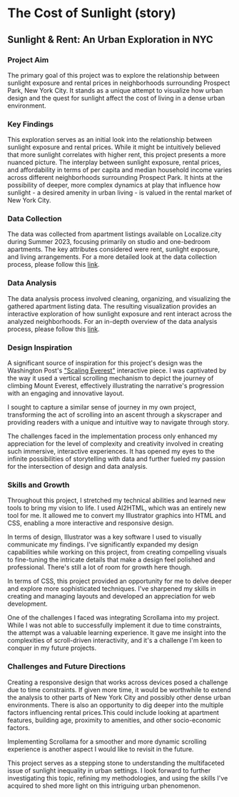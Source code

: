 # The Cost of Sunlight (story)


## Sunlight & Rent: An Urban Exploration in NYC

### Project Aim

The primary goal of this project was to explore the relationship between sunlight exposure and rental prices in neighborhoods surrounding Prospect Park, New York City. It stands as a unique attempt to visualize how urban design and the quest for sunlight affect the cost of living in a dense urban environment.

### Key Findings

This exploration serves as an initial look into the relationship between sunlight exposure and rental prices. While it might be intuitively believed that more sunlight correlates with higher rent, this project presents a more nuanced picture. The interplay between sunlight exposure, rental prices, and affordability in terms of per capita and median household income varies across different neighborhoods surrounding Prospect Park. It hints at the possibility of deeper, more complex dynamics at play that influence how sunlight - a desired amenity in urban living - is valued in the rental market of New York City.

### Data Collection

The data was collected from apartment listings available on Localize.city during Summer 2023, focusing primarily on studio and one-bedroom apartments. The key attributes considered were rent, sunlight exposure, and living arrangements. For a more detailed look at the data collection process, please follow this [link](https://github.com/lei10003/cost-of-sunlight-story/blob/main/Cost%20of%20Sunlight%20Analysis-2.ipynb).

### Data Analysis

The data analysis process involved cleaning, organizing, and visualizing the gathered apartment listing data. The resulting visualization provides an interactive exploration of how sunlight exposure and rent interact across the analyzed neighborhoods. For an in-depth overview of the data analysis process, please follow this [link](https://lei10003.github.io/the-cost-of-sunlight/).

### Design Inspiration

A significant source of inspiration for this project's design was the Washington Post's ["Scaling Everest"](https://www.washingtonpost.com/graphics/world/scaling-everest/) interactive piece. I was captivated by the way it used a vertical scrolling mechanism to depict the journey of climbing Mount Everest, effectively illustrating the narrative's progression with an engaging and innovative layout.

I sought to capture a similar sense of journey in my own project, transforming the act of scrolling into an ascent through a skyscraper and providing readers with a unique and intuitive way to navigate through story.

The challenges faced in the implementation process only enhanced my appreciation for the level of complexity and creativity involved in creating such immersive, interactive experiences. It has opened my eyes to the infinite possibilities of storytelling with data and further fueled my passion for the intersection of design and data analysis.

### Skills and Growth

Throughout this project, I stretched my technical abilities and learned new tools to bring my vision to life. I used AI2HTML, which was an entirely new tool for me. It allowed me to convert my Illustrator graphics into HTML and CSS, enabling a more interactive and responsive design.

In terms of design, Illustrator was a key software I used to visually communicate my findings. I've significantly expanded my design capabilities while working on this project, from creating compelling visuals to fine-tuning the intricate details that make a design feel polished and professional. There's still a lot of room for growth here though. 

In terms of CSS, this project provided an opportunity for me to delve deeper and explore more sophisticated techniques. I've sharpened my skills in creating and managing layouts and developed an appreciation for web development.

One of the challenges I faced was integrating Scrollama into my project. While I was not able to successfully implement it due to time constraints, the attempt was a valuable learning experience. It gave me insight into the complexities of scroll-driven interactivity, and it's a challenge I'm keen to conquer in my future projects.

### Challenges and Future Directions

Creating a responsive design that works across devices posed a challenge due to time constraints. If given more time, it would be worthwhile to extend the analysis to other parts of New York City and possibly other dense urban environments. There is also an opportunity to dig deeper into the multiple factors influencing rental prices.This could include looking at apartment features, building age, proximity to amenities, and other socio-economic factors.

Implementing Scrollama for a smoother and more dynamic scrolling experience is another aspect I would like to revisit in the future.

This project serves as a stepping stone to understanding the multifaceted issue of sunlight inequality in urban settings. I look forward to further investigating this topic, refining my methodologies, and using the skills I've acquired to shed more light on this intriguing urban phenomenon.
